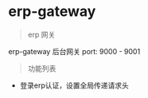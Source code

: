 # erp-gateway
> erp 网关

erp-gateway        后台网关            port: 9000 - 9001

> 功能列表
- 登录erp认证，设置全局传递请求头